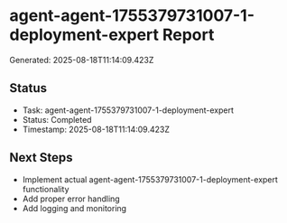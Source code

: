 # agent-agent-1755379731007-1-deployment-expert Report

Generated: 2025-08-18T11:14:09.423Z

## Status
- Task: agent-agent-1755379731007-1-deployment-expert
- Status: Completed
- Timestamp: 2025-08-18T11:14:09.423Z

## Next Steps
- Implement actual agent-agent-1755379731007-1-deployment-expert functionality
- Add proper error handling
- Add logging and monitoring
